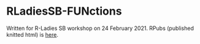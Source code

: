# RLadiesSB-FUNctions

Written for R-Ladies SB workshop on 24 February 2021. RPubs (published knitted html) is [here](https://rpubs.com/an-bui/fun-functions).
